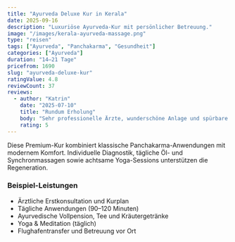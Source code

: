 ```yaml
---
title: "Ayurveda Deluxe Kur in Kerala"
date: 2025-09-16
description: "Luxuriöse Ayurveda-Kur mit persönlicher Betreuung."
image: "/images/kerala-ayurveda-massage.png"
type: "reisen"
tags: ["Ayurveda", "Panchakarma", "Gesundheit"]
categories: ["Ayurveda"]
duration: "14–21 Tage"
pricefrom: 1690
slug: "ayurveda-deluxe-kur"
ratingValue: 4.8
reviewCount: 37
reviews:
  - author: "Katrin"
    date: "2025-07-10"
    title: "Rundum Erholung"
    body: "Sehr professionelle Ärzte, wunderschöne Anlage und spürbare Ergebnisse."
    rating: 5
---
```


Diese Premium-Kur kombiniert klassische Panchakarma-Anwendungen mit modernem Komfort. Individuelle Diagnostik, tägliche Öl- und Synchronmassagen sowie achtsame Yoga-Sessions unterstützen die Regeneration.

### Beispiel-Leistungen

- Ärztliche Erstkonsultation und Kurplan
- Tägliche Anwendungen (90–120 Minuten)
- Ayurvedische Vollpension, Tee und Kräutergetränke
- Yoga & Meditation (täglich)
- Flughafentransfer und Betreuung vor Ort

